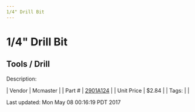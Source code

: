 ```yaml
---
1/4" Drill Bit
---
```

# 1/4" Drill Bit
## Tools / Drill
Description: 	 

| Vendor | Mcmaster | 
| Part # | [2901A124](https://www.mcmaster.com/#2901A124) | 
| Unit Price | $2.84 | 
| Tags: |  | 

Last updated: Mon May 08 00:16:19 PDT 2017